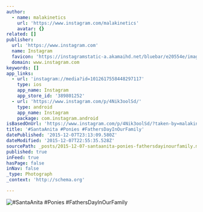 ```yaml
---
author:
  - name: malakinetics
    url: 'https://www.instagram.com/malakinetics'
    avatar: {}
related: []
publisher:
  url: 'https://www.instagram.com'
  name: Instagram
  favicon: 'https://instagramstatic-a.akamaihd.net/bluebar/e20554e/images/ico/favicon.ico'
  domain: www.instagram.com
keywords: []
app_links:
  - url: 'instagram://media?id=1012617558448297117'
    type: ios
    app_name: Instagram
    app_store_id: '389801252'
  - url: 'https://www.instagram.com/p/4Nik3oolSd/'
    type: android
    app_name: Instagram
    package: com.instagram.android
isBasedOnUrl: 'https://www.instagram.com/p/4Nik3oolSd/?taken-by=malakinetics'
title: '#SantaAnita #Ponies #FathersDayInOurFamily'
datePublished: '2015-12-07T23:13:09.580Z'
dateModified: '2015-12-07T22:55:35.528Z'
sourcePath: _posts/2015-12-07-santaanita-ponies-fathersdayinourfamily.md
published: true
inFeed: true
hasPage: false
inNav: false
_type: Photograph
_context: 'http://schema.org'

---
```

![&num;SantaAnita &num;Ponies &num;FathersDayInOurFamily](https://scontent.cdninstagram.com/hphotos-xta1/t51.2885-15/e15/11356005_1448945615424397_1719766261_n.jpg)